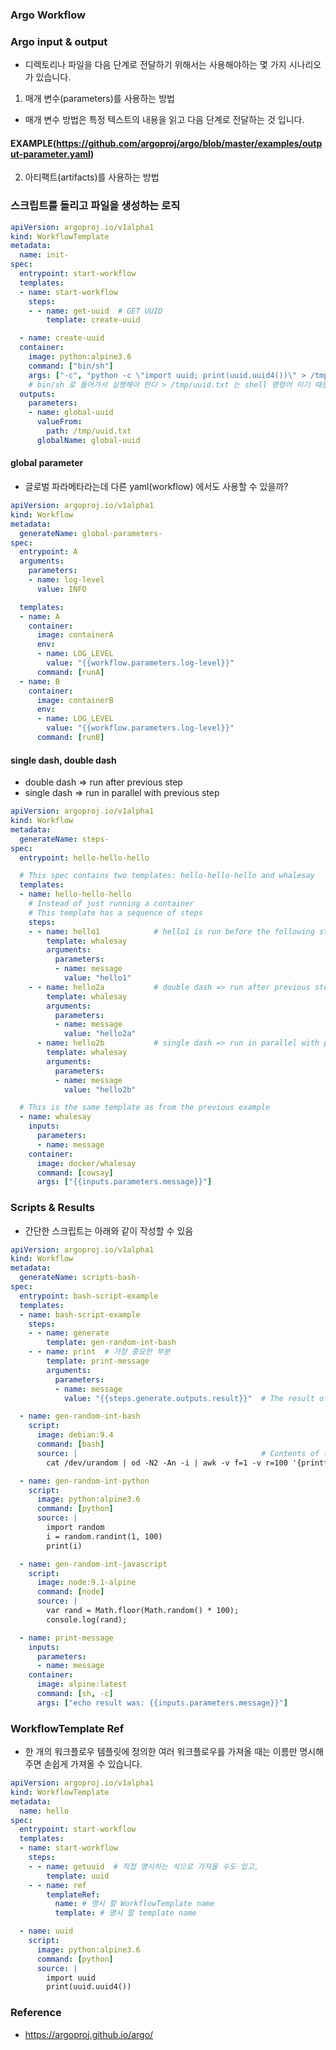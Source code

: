 ### Argo Workflow


### Argo input & output
- 디렉토리나 파일을 다음 단계로 전달하기 위해서는 사용해야하는 몇 가지 시나리오가 있습니다.
1. 매개 변수(parameters)를 사용하는 방법
- 매개 변수 방법은 특정 텍스트의 내용을 읽고 다음 단계로 전달하는 것 입니다.
#### EXAMPLE(https://github.com/argoproj/argo/blob/master/examples/output-parameter.yaml)


2. 아티팩트(artifacts)를 사용하는 방법


### 스크립트를 돌리고 파일을 생성하는 로직
```yaml
apiVersion: argoproj.io/v1alpha1
kind: WorkflowTemplate
metadata:
  name: init-
spec:
  entrypoint: start-workflow
  templates:
  - name: start-workflow
    steps:
    - - name: get-uuid  # GET UUID
        template: create-uuid

  - name: create-uuid
  container:
    image: python:alpine3.6
    command: ["bin/sh"]
    args: ["-c", "python -c \"import uuid; print(uuid.uuid4())\" > /tmp/uuid.txt"]
    # bin/sh 로 들어가서 실행해야 한다 > /tmp/uuid.txt 는 shell 명령어 이기 때문에
  outputs:
    parameters:
    - name: global-uuid
      valueFrom:
        path: /tmp/uuid.txt
      globalName: global-uuid
```


#### global parameter
- 글로벌 파라메타라는데 다른 yaml(workflow) 에서도 사용할 수 있을까?
```yaml
apiVersion: argoproj.io/v1alpha1
kind: Workflow
metadata:
  generateName: global-parameters-
spec:
  entrypoint: A
  arguments:
    parameters:
    - name: log-level
      value: INFO

  templates:
  - name: A
    container:
      image: containerA
      env:
      - name: LOG_LEVEL
        value: "{{workflow.parameters.log-level}}"
      command: [runA]
  - name: B
    container:
      image: containerB
      env:
      - name: LOG_LEVEL
        value: "{{workflow.parameters.log-level}}"
      command: [runB]
```

#### single dash, double dash
- double dash => run after previous step
- single dash => run in parallel with previous step
```yaml
apiVersion: argoproj.io/v1alpha1
kind: Workflow
metadata:
  generateName: steps-
spec:
  entrypoint: hello-hello-hello

  # This spec contains two templates: hello-hello-hello and whalesay
  templates:
  - name: hello-hello-hello
    # Instead of just running a container
    # This template has a sequence of steps
    steps:
    - - name: hello1            # hello1 is run before the following steps
        template: whalesay
        arguments:
          parameters:
          - name: message
            value: "hello1"
    - - name: hello2a           # double dash => run after previous step
        template: whalesay
        arguments:
          parameters:
          - name: message
            value: "hello2a"
      - name: hello2b           # single dash => run in parallel with previous step
        template: whalesay
        arguments:
          parameters:
          - name: message
            value: "hello2b"

  # This is the same template as from the previous example
  - name: whalesay
    inputs:
      parameters:
      - name: message
    container:
      image: docker/whalesay
      command: [cowsay]
      args: ["{{inputs.parameters.message}}"]
```
### Scripts & Results
- 간단한 스크립트는 아래와 같이 작성할 수 있음

```yaml
apiVersion: argoproj.io/v1alpha1
kind: Workflow
metadata:
  generateName: scripts-bash-
spec:
  entrypoint: bash-script-example
  templates:
  - name: bash-script-example
    steps:
    - - name: generate
        template: gen-random-int-bash
    - - name: print  # 가장 중요한 부분
        template: print-message
        arguments:
          parameters:
          - name: message
            value: "{{steps.generate.outputs.result}}"  # The result of the here-script / generate의 실행결과를 가져와서 message 로 넘길 수 있음

  - name: gen-random-int-bash
    script:
      image: debian:9.4
      command: [bash]
      source: |                                         # Contents of the here-script
        cat /dev/urandom | od -N2 -An -i | awk -v f=1 -v r=100 '{printf "%i\n", f + r * $1 / 65536}'

  - name: gen-random-int-python
    script:
      image: python:alpine3.6
      command: [python]
      source: |
        import random
        i = random.randint(1, 100)
        print(i)

  - name: gen-random-int-javascript
    script:
      image: node:9.1-alpine
      command: [node]
      source: |
        var rand = Math.floor(Math.random() * 100);
        console.log(rand);

  - name: print-message
    inputs:
      parameters:
      - name: message
    container:
      image: alpine:latest
      command: [sh, -c]
      args: ["echo result was: {{inputs.parameters.message}}"]
```

### WorkflowTemplate Ref
- 한 개의 워크플로우 템플릿에 정의한 여러 워크플로우를 가져올 때는 이름만 명시해주면 손쉽게 가져올 수 있습니다.

```yaml
apiVersion: argoproj.io/v1alpha1
kind: WorkflowTemplate
metadata:
  name: hello
spec:
  entrypoint: start-workflow
  templates:
  - name: start-workflow
    steps:
    - - name: getuuid  # 직접 명시하는 식으로 가져올 수도 있고,
        template: uuid
    - - name: ref
        templateRef:
          name: # 명시 할 WorkflowTemplate name 
          template: # 명시 할 template name

  - name: uuid
    script:
      image: python:alpine3.6
      command: [python]
      source: |
        import uuid
        print(uuid.uuid4())
```

### Reference
- https://argoproj.github.io/argo/